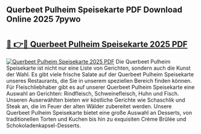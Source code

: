 ## Querbeet Pulheim Speisekarte PDF Download Online 2025 7pywo

# <h2><a href="http://gc68cme.nevu.top/?p=Querbeet+Pulheim+Speisekarte">🔗 👉🔴 Querbeet Pulheim Speisekarte 2025 PDF</a></h2>

[![Querbeet Pulheim Speisekarte 2025 PDF](https://i.imgur.com/dBaPXMq.png)](http://gc68cme.nevu.top/?p=Querbeet+Pulheim+Speisekarte)
Die Querbeet Pulheim Speisekarte ist nicht nur eine Liste von Gerichten, sondern auch die Kunst der Wahl. Es gibt viele frische Salate auf der Querbeet Pulheim Speisekarte unseres Restaurants, die Sie in unserem speziellen Bereich finden können. Für Fleischliebhaber gibt es auf unserer Querbeet Pulheim Speisekarte eine Auswahl an Gerichten: Rindfleisch, Schweinefleisch, Huhn und Fisch. Unseren Auserwählten bieten wir köstliche Gerichte wie Schaschlik und Steak an, die im Feuer der alten Wälder zubereitet werden. Unsere Querbeet Pulheim Speisekarte bietet eine große Auswahl an Desserts, von traditionellen Torten und Kuchen bis hin zu exquisiten Crème Brûlée und Schokoladenkapsel-Desserts.

